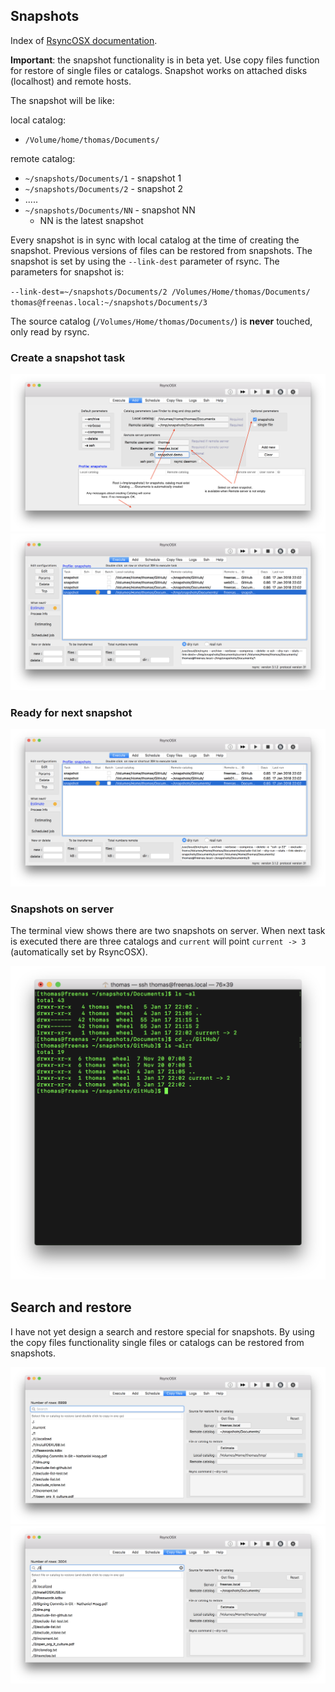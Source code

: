 ## Snapshots

Index of [RsyncOSX documentation](https://rsyncosx.github.io/Documentation/).

**Important**: the snapshot functionality is in beta yet. Use copy files function for restore of single files or catalogs. Snapshot works on attached disks (localhost) and remote hosts.

The snapshot will be like:

local catalog:
- `/Volume/home/thomas/Documents/`

remote catalog:
- `~/snapshots/Documents/1` - snapshot 1
- `~/snapshots/Documents/2` - snapshot 2
- .....
- `~/snapshots/Documents/NN` - snapshot NN
  - NN is the latest snapshot

Every snapshot is in sync with local catalog at the time of creating the snapshot. Previous versions of files can be restored from snapshots. The snapshot is set by using the `--link-dest` parameter of rsync. The parameters for snapshot is:

`--link-dest=~/snapshots/Documents/2 /Volumes/Home/thomas/Documents/ thomas@freenas.local:~/snapshots/Documents/3`

The source catalog (`/Volumes/Home/thomas/Documents/`) is **never** touched, only read by rsync.

### Create a snapshot task

![Main view](screenshots/master/snapshots/createtask.png)
![Main view](screenshots/master/snapshots/readyforbackup.png)

### Ready for next snapshot

![Main view](screenshots/master/snapshots/snapshottasks.png)

### Snapshots on server

The terminal view shows there are two snapshots on server. When next task is executed there are three catalogs and `current` will point `current -> 3` (automatically set by RsyncOSX).

![Main view](screenshots/master/snapshots/snapshotroot1.png)

## Search and restore

I have not yet design a search and restore special for snapshots. By using the copy files functionality single files or catalogs can be restored from snapshots.

![Main view](screenshots/master/snapshots/search1.png)
![Main view](screenshots/master/snapshots/search2.png)
